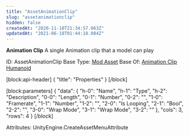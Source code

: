 ```yaml
---
title: "AssetAnimationClip"
slug: "assetanimationclip"
hidden: false
createdAt: "2020-11-10T21:34:57.063Z"
updatedAt: "2021-06-18T01:44:18.084Z"
---
```

**Animation Clip**
A single Animation clip that a model can play

ID: AssetAnimationClip
Base Type: [Mod Asset](doc:modasset)
Base Of: [Animation Clip Humanoid](doc:assetanimationcliphumanoid)

[block:api-header]
{
  "title": "Properties"
}
[/block]

[block:parameters]
{
  "data": {
    "h-0": "Name",
    "h-1": "Type",
    "h-2": "Description",
    "0-0": "Length",
    "0-1": "Number",
    "0-2": "",
    "1-0": "Framerate",
    "1-1": "Number",
    "1-2": "",
    "2-0": "Is Looping",
    "2-1": "Bool",
    "2-2": "",
    "3-0": "Wrap Mode",
    "3-1": "Wrap Mode",
    "3-2": ""
  },
  "cols": 3,
  "rows": 4
}
[/block]


Attributes:
UnityEngine.CreateAssetMenuAttribute